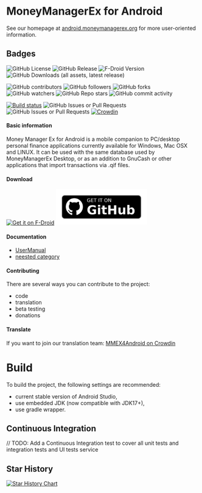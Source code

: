 # MoneyManagerEx for Android

See our homepage at [android.moneymanagerex.org](http://android.moneymanagerex.org/) for more user-oriented information.

## Badges
![GitHub License](https://img.shields.io/github/license/moneymanagerex/android-money-manager-ex)
![GitHub Release](https://img.shields.io/github/v/release/moneymanagerex/android-money-manager-ex?include_prereleases&label=github%20release)
![F-Droid Version](https://img.shields.io/f-droid/v/com.money.manager.ex?include_prereleases&label=f-droid%20release)
![GitHub Downloads (all assets, latest release)](https://img.shields.io/github/downloads-pre/moneymanagerex/android-money-manager-ex/latest/total)

![GitHub contributors](https://img.shields.io/github/contributors/moneymanagerex/android-money-manager-ex)
![GitHub followers](https://img.shields.io/github/followers/moneymanagerex)
![GitHub forks](https://img.shields.io/github/forks/moneymanagerex/android-money-manager-ex)
![GitHub watchers](https://img.shields.io/github/watchers/moneymanagerex/android-money-manager-ex)
![GitHub Repo stars](https://img.shields.io/github/stars/moneymanagerex/android-money-manager-ex)
![GitHub commit activity](https://img.shields.io/github/commit-activity/t/moneymanagerex/android-money-manager-ex)

[![Build status](https://ci.appveyor.com/api/projects/status/bn231orqqh7bi6um?svg=true)](https://ci.appveyor.com/project/moneymanagerex/android-money-manager-ex)
![GitHub Issues or Pull Requests](https://img.shields.io/github/issues/moneymanagerex/android-money-manager-ex)
![GitHub Issues or Pull Requests](https://img.shields.io/github/issues-pr/moneymanagerex/android-money-manager-ex)
[![Crowdin](https://badges.crowdin.net/android-money-manager-ex/localized.svg)](https://crowdin.com/project/android-money-manager-ex)


#### Basic information

Money Manager Ex for Android is a mobile companion to PC/desktop personal finance applications currently available for Windows, Mac OSX and LINUX. It can be used with the same database used by MoneyManagerEx Desktop, or as an addition to GnuCash or other applications that import transactions via .qif files.

#### Download
[<img alt="Get it on F-Droid" src="https://fdroid.gitlab.io/artwork/badge/get-it-on.png" width="240">](https://f-droid.org/packages/com.money.manager.ex)
[<img alt="Get it on GitHub" src="https://raw.githubusercontent.com/Kunzisoft/Github-badge/main/get-it-on-github.png" width="240">](https://github.com/moneymanagerex/android-money-manager-ex/releases/latest)

#### Documentation
- [UserManual](docs/usermanual/index.md)
- [neested category](doc/nestedcategory.md)


#### Contributing

There are several ways you can contribute to the project:

- code
- translation
- beta testing
- donations

#### Translate

If you want to join our translation team: [MMEX4Android on Crowdin](https://crowdin.net/project/android-money-manager-ex)

# Build

To build the project, the following settings are recommended:

- current stable version of Android Studio,
- use embedded JDK (now compatible with JDK17+),
- use gradle wrapper.

## Continuous Integration

// TODO: Add a Continuous Integration test to cover all unit tests and integration tests and UI tests service

## Star History

[![Star History Chart](https://api.star-history.com/svg?repos=moneymanagerex/android-money-manager-ex&type=Date)](https://star-history.com/#moneymanagerex/android-money-manager-ex&Date)
